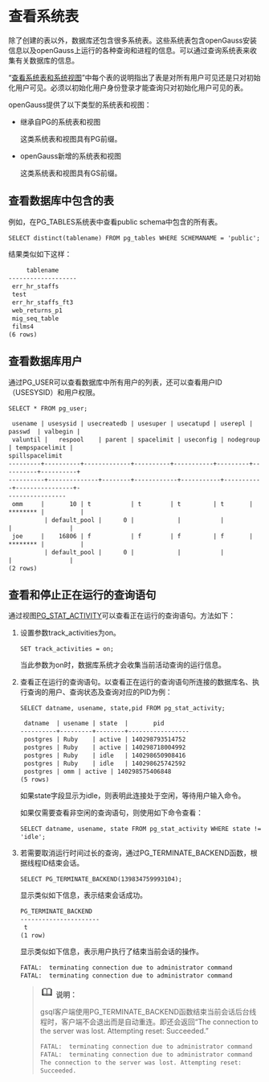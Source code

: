 # 查看系统表<a name="ZH-CN_TOPIC_0289900778"></a>

除了创建的表以外，数据库还包含很多系统表。这些系统表包含openGauss安装信息以及openGauss上运行的各种查询和进程的信息。可以通过查询系统表来收集有关数据库的信息。

“[查看系统表和系统视图](系统表和系统视图.md)”中每个表的说明指出了表是对所有用户可见还是只对初始化用户可见。必须以初始化用户身份登录才能查询只对初始化用户可见的表。

openGauss提供了以下类型的系统表和视图：

-   继承自PG的系统表和视图

    这类系统表和视图具有PG前缀。

-   openGauss新增的系统表和视图

    这类系统表和视图具有GS前缀。


## 查看数据库中包含的表<a name="zh-cn_topic_0283136670_zh-cn_topic_0237120304_zh-cn_topic_0100315815_section371043012532"></a>

例如，在PG\_TABLES系统表中查看public schema中包含的所有表。

```
SELECT distinct(tablename) FROM pg_tables WHERE SCHEMANAME = 'public'; 
```

结果类似如下这样：

```
     tablename
-------------------
 err_hr_staffs
 test
 err_hr_staffs_ft3
 web_returns_p1
 mig_seq_table
 films4
(6 rows)
```

## 查看数据库用户<a name="zh-cn_topic_0283136670_zh-cn_topic_0237120304_zh-cn_topic_0100315815_section522012906"></a>

通过PG\_USER可以查看数据库中所有用户的列表，还可以查看用户ID（USESYSID）和用户权限。

```
SELECT * FROM pg_user; 
```

```
 usename | usesysid | usecreatedb | usesuper | usecatupd | userepl |  passwd  | valbegin |
 valuntil |   respool    | parent | spacelimit | useconfig | nodegroup | tempspacelimit |
spillspacelimit
---------+----------+-------------+----------+-----------+---------+----------+----------+
----------+--------------+--------+------------+-----------+-----------+----------------+-
----------------
 omm     |       10 | t           | t        | t         | t       | ******** |          |
          | default_pool |      0 |            |           |           |                |
 joe     |    16806 | f           | f        | f         | f       | ******** |          |
          | default_pool |      0 |            |           |           |                |
(2 rows)
```

## 查看和停止正在运行的查询语句<a name="zh-cn_topic_0283136670_zh-cn_topic_0237120304_zh-cn_topic_0100315815_section1642584412912"></a>

通过视图[PG\_STAT\_ACTIVITY](PG_STAT_ACTIVITY.md)可以查看正在运行的查询语句。方法如下：

1.  设置参数track\_activities为on。

    ```
    SET track_activities = on;
    ```

    当此参数为on时，数据库系统才会收集当前活动查询的运行信息。

2.  查看正在运行的查询语句。以查看正在运行的查询语句所连接的数据库名、执行查询的用户、查询状态及查询对应的PID为例：

    ```
    SELECT datname, usename, state,pid FROM pg_stat_activity;
    ```

    ```
     datname  | usename | state  |       pid
    ----------+---------+--------+-----------------
     postgres | Ruby    | active | 140298793514752
     postgres | Ruby    | active | 140298718004992
     postgres | Ruby    | idle   | 140298650908416
     postgres | Ruby    | idle   | 140298625742592
     postgres | omm | active | 140298575406848
    (5 rows)
    ```

    如果state字段显示为idle，则表明此连接处于空闲，等待用户输入命令。

    如果仅需要查看非空闲的查询语句，则使用如下命令查看：

    ```
    SELECT datname, usename, state FROM pg_stat_activity WHERE state != 'idle';
    ```

3.  若需要取消运行时间过长的查询，通过PG\_TERMINATE\_BACKEND函数，根据线程ID结束会话。

    ```
    SELECT PG_TERMINATE_BACKEND(139834759993104);
    ```

    显示类似如下信息，表示结束会话成功。

    ```
    PG_TERMINATE_BACKEND
    ----------------------
     t
    (1 row)
    ```

    显示类似如下信息，表示用户执行了结束当前会话的操作。

    ```
    FATAL:  terminating connection due to administrator command
    FATAL:  terminating connection due to administrator command
    ```

    >![](public_sys-resources/icon-note.gif) **说明：** 
    >
    >gsql客户端使用PG\_TERMINATE\_BACKEND函数结束当前会话后台线程时，客户端不会退出而是自动重连。即还会返回“The connection to the server was lost. Attempting reset: Succeeded.”
    >```
    >FATAL:  terminating connection due to administrator command
    >FATAL:  terminating connection due to administrator command
    >The connection to the server was lost. Attempting reset: Succeeded.
    >```


